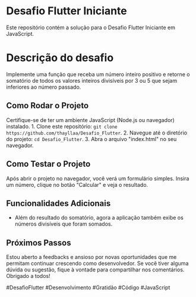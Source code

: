 # Desafio Flutter Iniciante
Este repositório contém a solução para o Desafio Flutter Iniciante em JavaScript.

# Descrição do desafio
Implemente uma função que receba um número inteiro positivo e retorne o somatório de todos os valores inteiros divisíveis por 3 ou 5 que sejam inferiores ao número passado.

## Como Rodar o Projeto
Certifique-se de ter um ambiente JavaScript (Node.js ou navegador) instalado.
	1. Clone este repositório: `git clone https://github.com/thayllaa/Desafio_Flutter`.
	2. Navegue até o diretório do projeto: `cd Desafio_Flutter`.
	3. Abra o arquivo "index.html" no seu navegador.

## Como Testar o Projeto
Após abrir o projeto no navegador, você verá um formulário simples. Insira um número, clique no botão "Calcular" e veja o resultado.

## Funcionalidades Adicionais
- Além do resultado do somatório, agora a aplicação também exibe os números divisíveis que foram somados.

## Próximos Passos
Estou aberto a feedbacks e ansioso por novas oportunidades que me permitam continuar crescendo como desenvolvedor.
Se você tiver alguma dúvida ou sugestão, fique à vontade para compartilhar nos comentários. Obrigado a todos!

#DesafioFlutter #Desenvolvimento #Gratidão #Código #JavaScript